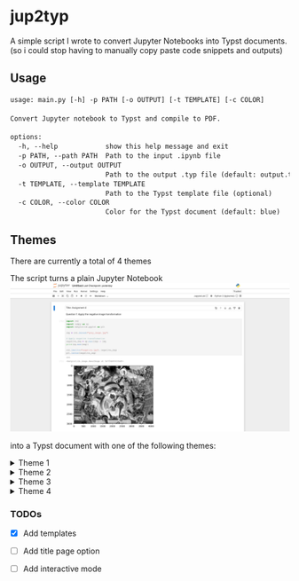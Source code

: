 # jup2typ
A simple script I wrote to convert Jupyter Notebooks into Typst documents. (so i could stop having to manually copy paste code snippets and outputs)

## Usage
```txt
usage: main.py [-h] -p PATH [-o OUTPUT] [-t TEMPLATE] [-c COLOR]

Convert Jupyter notebook to Typst and compile to PDF.

options:
  -h, --help            show this help message and exit
  -p PATH, --path PATH  Path to the input .ipynb file
  -o OUTPUT, --output OUTPUT
                        Path to the output .typ file (default: output.typ)
  -t TEMPLATE, --template TEMPLATE
                        Path to the Typst template file (optional)
  -c COLOR, --color COLOR
                        Color for the Typst document (default: blue)
```

## Themes
There are currently a total of 4 themes

The script turns a plain Jupyter Notebook  
![Default Notebook](assets/notebook.png) 

into a Typst document with one of the following themes:

<details>
<summary>Theme 1</summary>

![Template 1](assets/temp_1.png)

</details>

<details>
<summary>Theme 2</summary>

![Template 2](assets/temp_2.png)

</details>

<details>
<summary>Theme 3</summary>

![Template 3](assets/temp_3.png)

</details>

<details>
<summary>Theme 4</summary>

![Template 4](assets/temp_4.png)

</details>

### TODOs
- [x] Add templates
- [ ] Add title page option
- [ ] Add interactive mode

